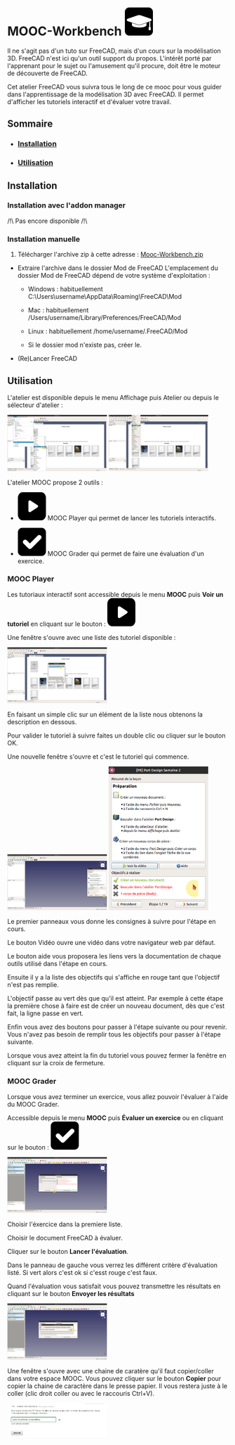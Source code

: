 # MOOC-Workbench ![mooc-wb](/medias/images/mooc-workbench.png)

Il ne s'agit pas d'un tuto sur FreeCAD, mais d'un cours sur la modélisation 3D. FreeCAD n'est
ici qu'un outil support du propos. L'intérêt porté par l'apprenant pour le sujet ou l'amusement
qu'il procure, doit être le moteur de découverte de FreeCAD.

Cet atelier FreeCAD vous suivra tous le long de ce mooc pour vous guider dans l'apprentissage de la modélisation 3D avec FreeCAD. Il permet d'afficher les tutoriels interactif et d'évaluer votre travail.

## Sommaire
*  ### [Installation](https://framagit.org/freecad-france/mooc-workbench#installation)
*  ### [Utilisation](https://framagit.org/freecad-france/mooc-workbench#utilisation)

## Installation

### Installation avec l'addon manager

/!\ Pas encore disponible /!\

### Installation manuelle

1. Télécharger l'archive zip à cette adresse : [Mooc-Workbench.zip](https://framagit.org/freecad-france/mooc-workbench/-/archive/master/mooc-workbench-master.zip)

* Extraire l'archive dans le dossier Mod de FreeCAD
L'emplacement du dossier Mod de FreeCAD dépend de votre système d'exploitation :

  *  Windows : habituellement C:\Users\username\AppData\Roaming\FreeCAD\Mod

  *  Mac : habituellement /Users/username/Library/Preferences/FreeCAD/Mod

  *  Linux : habituellement /home/username/.FreeCAD/Mod

  *  Si le dossier mod n'existe pas, créer le.

* (Re)Lancer FreeCAD

## Utilisation

L'atelier est disponible depuis le menu Affichage puis Atelier ou depuis le sélecteur d'atelier :

<img src="/medias/images/MenuSelectWB.png" width=45% > <img src="/medias/images/ToolSelectWB.png" width=45% >

L'atelier MOOC propose 2 outils :

*  ![mooc-wb](/medias/images/mooc-player.png) MOOC Player qui permet de lancer les tutoriels interactifs.

*  ![mooc-wb](/medias/images/mooc-grader.png) MOOC Grader qui permet de faire une  évaluation d'un exercice.

### MOOC Player

Les tutoriaux interactif sont accessible depuis le menu **MOOC** puis **Voir un tutoriel** en cliquant sur le bouton : ![mooc-wb](/medias/images/mooc-player.png)

Une fenêtre s'ouvre avec une liste des tutoriel disponible :

<img src="/medias/images/ListeTuto.png" width=45% >

En faisant un simple clic sur un élément de la liste nous obtenons la description en dessous.

Pour valider le tutoriel à suivre faites un double clic ou cliquer sur le bouton OK.

Une nouvelle fenêtre s'ouvre et c'est le tutoriel qui commence.

<img src="/medias/images/PlayerWindow.png" width=45% >

<img src="/medias/images/OVPlayer.png" width=45% >

Le premier panneaux vous donne les consignes à suivre pour l'étape en cours.

Le bouton Vidéo ouvre une vidéo dans votre navigateur web par défaut.

Le bouton aide vous proposera les liens vers la documentation de chaque outils utilisé dans l'étape en cours.

Ensuite il y a la liste des objectifs qui s'affiche en rouge tant que l'objectif n'est pas remplie.

L'objectif passe au vert dès que qu'il est atteint.
Par exemple à cette étape la première chose à faire est de créer un nouveau document, dès que c'est fait, la ligne passe en vert.

Enfin vous avez des boutons pour passer à l'étape suivante ou pour revenir. Vous n'avez pas besoin de remplir tous les objectifs pour passer à l'étape suivante.

Lorsque vous avez atteint la fin du tutoriel vous pouvez fermer la fenêtre en cliquant sur la croix de fermeture.

### MOOC Grader

Lorsque vous avez terminer un exercice, vous allez pouvoir l'évaluer à l'aide du MOOC Grader.

Accessible depuis le menu **MOOC** puis **Évaluer un exercice** ou en cliquant sur le bouton : ![mooc-wb](/medias/images/mooc-grader.png)

<img src="/medias/images/FreeCADGraderWindow.png" width=45% >

Choisir l'éxercice dans la premiere liste.

Choisir le document FreeCAD à évaluer.

Cliquer sur le bouton **Lancer l'évaluation**.

Dans le panneau de gauche vous verrez les différent critère d'évaluation listé. Si vert alors c'est ok si c'esst rouge c'est faux.

Quand l'évaluation vous satisfait vous pouvez transmettre les résultats en cliquant sur le bouton **Envoyer les résultats**

<img src="/medias/images/EnvoieResult.png" width=45% >

Une fenêtre s'ouvre avec une chaine de caratère qu'il faut copier/coller dans votre espace MOOC. Vous pouvez cliquer sur le bouton **Copier** pour copier la chaine de caractère dans le presse papier. Il vous restera juste à le coller (clic droit coller ou avec le raccouris Ctrl+V).

<img src="/medias/images/CopyPasteResult.png" width=45% >
